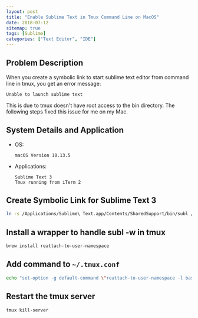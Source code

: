 ```yaml
---
layout: post
title: "Enable Sublime Text in Tmux Command Line on MacOS"
date: 2018-07-12
sitemap: true
tags: [Sublime]
categories: ["Text Editor", "IDE"]
---
```



## Problem Description

When you create a symbolic link to start sublime text editor from command line in tmux, you get an error message:

```text
Unable to launch sublime text
```

This is due to tmux doesn't have root access to the bin directory. The following steps fixed this issue for me on my Mac.
<!-- more -->
## System Details and Application

* OS:

    ```text
    macOS Version 10.13.5
    ```

* Applications:

    ```
    Sublime Text 3
    Tmux running from iTerm 2
    ```

## Create Symbolic Link for Sublime Text 3

```bash
ln -s /Applications/Sublime\ Text.app/Contents/SharedSupport/bin/subl /usr/local/bin/subl
```

## Install a wrapper to handle subl -w in tmux

```bash
brew install reattach-to-user-namespace
```

## Add command to `~/.tmux.conf`

```bash
echo "set-option -g default-command \"reattach-to-user-namespace -l bash\"" >> ~/.tmux.conf
```

## Restart the tmux server

```bash
tmux kill-server
```

